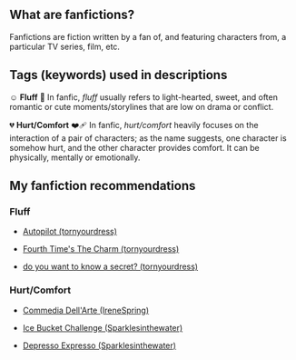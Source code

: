 ## What are fanfictions?

Fanfictions are fiction written by a fan of, and featuring characters from, a particular TV series, film, etc. 

## Tags (keywords) used in descriptions

☺️ **Fluff** 🧁
In fanfic, *fluff* usually refers to light-hearted, sweet, and often romantic or cute moments/storylines that are low on drama or conflict.

💔 **Hurt/Comfort** ❤️‍🩹
In fanfic, *hurt/comfort* heavily focuses on the interaction of a pair of characters; as the name suggests, one character is somehow hurt, and the other character provides comfort. It can be physically, mentally or emotionally.

## My fanfiction recommendations

### Fluff

* [Autopilot (tornyourdress)](https://archiveofourown.org/works/55483522)

* [Fourth Time's The Charm (tornyourdress)](https://archiveofourown.org/works/55639876)

* [do you want to know a secret? (tornyourdress)](https://archiveofourown.org/works/67193269)

### Hurt/Comfort
   
* [Commedia Dell'Arte (IreneSpring)](https://archiveofourown.org/works/54156835)

*  [Ice Bucket Challenge (Sparklesinthewater)](https://archiveofourown.org/works/72169511)

*  [Depresso Expresso (Sparklesinthewater)](https://archiveofourown.org/works/58738396/chapters/149681821)
